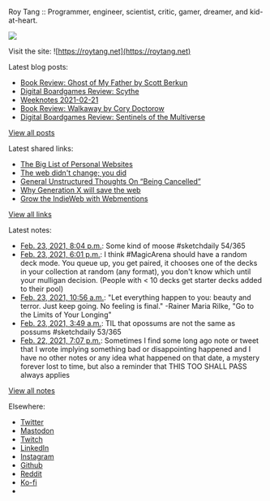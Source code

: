 Roy Tang :: Programmer, engineer, scientist, critic, gamer, dreamer, and kid-at-heart.

![](https://roytang.net/static/img/profile.jpg)

Visit the site: ![https://roytang.net](https://roytang.net)

Latest blog posts:

- [Book Review: Ghost of My Father by Scott Berkun](https://roytang.net/2021/02/ghost-of-my-father/)
- [Digital Boardgames Review: Scythe](https://roytang.net/2021/02/scythe/)
- [Weeknotes 2021-02-21](https://roytang.net/2021/02/weeknotes-2021-02-21/)
- [Book Review: Walkaway by Cory Doctorow](https://roytang.net/2021/02/walkaway/)
- [Digital Boardgames Review: Sentinels of the Multiverse](https://roytang.net/2021/02/sentinels-multiverse/)

[View all posts](https://roytang.net/blog)

Latest shared links:

- [The Big List of Personal Websites](https://roytang.net/2021/02/the-big-list-of-personal-websites/)
- [The web didn&#x27;t change; you did](https://roytang.net/2021/02/the-web-didnt-change-you-did/)
- [General Unstructured Thoughts On “Being Cancelled”](https://roytang.net/2021/02/general-unstructured-thoughts-on-being-cancelled/)
- [Why Generation X will save the web](https://roytang.net/2021/02/why-generation-x-will-save-the-web/)
- [Grow the IndieWeb with Webmentions](https://roytang.net/2021/01/grow-the-indieweb-with-webmentions/)

[View all links](https://roytang.net/links)

Latest notes:

- [Feb. 23, 2021, 8:04 p.m.](https://roytang.net/2021/02/1364184462137847809/): Some kind of moose #sketchdaily 54/365
- [Feb. 23, 2021, 6:01 p.m.](https://roytang.net/2021/02/1364153348023226368/): I think #MagicArena should have a random deck mode. You queue up, you get paired, it chooses one of the decks in your collection at random (any format), you don&#x27;t know which until your mulligan decision. (People with &lt; 10 decks get starter decks added to their pool)
- [Feb. 23, 2021, 10:56 a.m.](https://roytang.net/2021/02/512f30a007215436724cc156c524ff00/): &quot;Let everything happen to you: beauty and terror. Just keep going. No feeling is final.&quot; -Rainer Maria Rilke, &quot;Go to the Limits of Your Longing&quot;
- [Feb. 23, 2021, 3:49 a.m.](https://roytang.net/2021/02/1363939008481353729/): TIL that opossums are not the same as possums #sketchdaily 53/365
- [Feb. 22, 2021, 7:07 p.m.](https://roytang.net/2021/02/5d9c9ac4060b440cdd16fcf15bf78000/): Sometimes I find some long ago note or tweet that I wrote implying something bad or disappointing happened and I have no other notes or any idea what happened on that date, a mystery forever lost to time, but also a reminder that THIS TOO SHALL PASS always applies

[View all notes](https://roytang.net/notes)

Elsewhere:

- [Twitter](https://twitter.com/roytang)
- [Mastodon](https://mastodon.technology/@roytang)
- [Twitch](https://twitch.tv/twitchyroy)
- [LinkedIn](https://www.linkedin.com/in/roytang)
- [Instagram](https://instagram.com/roytang0400)
- [Github](https://github.com/roytang)
- [Reddit](https://reddit.com/u/hungryroy)
- [Ko-fi](https://ko-fi.com/roytang)
- [](mailto:hello@roytang.net)